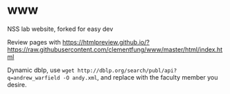 # www
NSS lab website, forked for easy dev

Review pages with
https://htmlpreview.github.io/?https://raw.githubusercontent.com/clementfung/www/master/html/index.html

Dynamic dblp, use `wget http://dblp.org/search/publ/api?q=andrew_warfield -O andy.xml`, and replace with the faculty member you desire.
